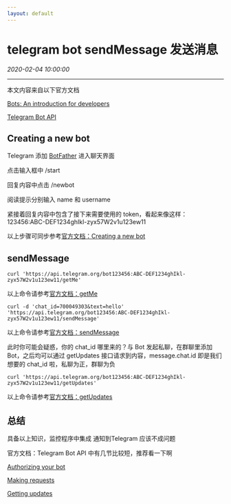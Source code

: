 ```yaml
---
layout: default
---
```


# telegram bot sendMessage 发送消息
_2020-02-04 10:00:00_

* * *

本文内容来自以下官方文档

[Bots: An introduction for developers](https://core.telegram.org/bots)

[Telegram Bot API](https://core.telegram.org/bots/api)

## Creating a new bot

Telegram 添加 [BotFather](https://telegram.me/botfather) 进入聊天界面

点击输入框中 /start

回复内容中点击 /newbot

阅读提示分别输入 name 和 username

紧接着回复内容中包含了接下来需要使用的 token，看起来像这样：123456:ABC-DEF1234ghIkl-zyx57W2v1u123ew11

以上步骤可同步参考[官方文档：Creating a new bot](https://core.telegram.org/bots#creating-a-new-bot)

## sendMessage

```
curl 'https://api.telegram.org/bot123456:ABC-DEF1234ghIkl-zyx57W2v1u123ew11/getMe'
```

以上命令请参考[官方文档：getMe](https://core.telegram.org/bots/api#getme)

```
curl -d 'chat_id=700049303&text=hello' 'https://api.telegram.org/bot123456:ABC-DEF1234ghIkl-zyx57W2v1u123ew11/sendMessage'
```

以上命令请参考[官方文档：sendMessage](https://core.telegram.org/bots/api#sendmessage)

此时你可能会疑惑，你的 chat_id 哪里来的？与 Bot 发起私聊，在群聊里添加 Bot，之后均可以通过 getUpdates 接口请求到内容，message.chat.id 即是我们想要的 chat_id 啦，私聊为正，群聊为负

```
curl 'https://api.telegram.org/bot123456:ABC-DEF1234ghIkl-zyx57W2v1u123ew11/getUpdates'
```

以上命令请参考[官方文档：getUpdates](https://core.telegram.org/bots/api#getupdates)

## 总结

具备以上知识，监控程序中集成 通知到Telegram 应该不成问题

官方文档：Telegram Bot API 中有几节比较短，推荐看一下啊

[Authorizing your bot](https://core.telegram.org/bots/api#authorizing-your-bot)

[Making requests](https://core.telegram.org/bots/api#making-requests)

[Getting updates](https://core.telegram.org/bots/api#getting-updates)
